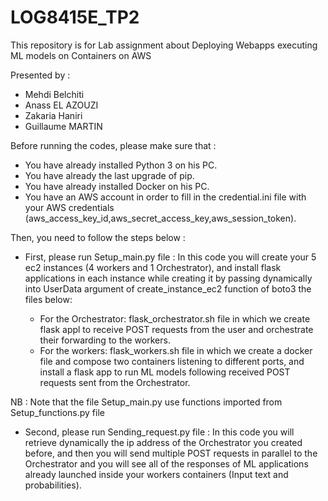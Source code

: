 # LOG8415E_TP2

This repository is for Lab assignment about Deploying Webapps executing ML models on Containers on AWS

Presented by :
- Mehdi Belchiti
- Anass EL AZOUZI
- Zakaria Haniri
- Guillaume MARTIN

Before running the codes, please make sure that :

- You have already installed Python 3 on his PC.
- You have already the last upgrade of pip.
- You have already installed Docker on his PC.
- You have an AWS account  in order to fill in the credential.ini file with your AWS credentials (aws_access_key_id,aws_secret_access_key,aws_session_token).

Then, you need to follow the steps below :

- First, please run Setup_main.py file : In this code you will create your 5 ec2 instances (4 workers and 1 Orchestrator), and install flask applications in each instance while creating it by passing dynamically into UserData argument of create_instance_ec2 function of boto3 the files below:

  -  For the Orchestrator: flask_orchestrator.sh file in which we create flask appl to receive POST requests from the user and orchestrate their forwarding to the workers.
  -  For the workers: flask_workers.sh file in which we create a docker file and compose two containers listening to different ports, and install a flask app to run ML models following received POST requests sent from the Orchestrator.

NB : Note that the file Setup_main.py use functions imported from Setup_functions.py file

- Second, please run Sending_request.py file : In this code you will retrieve dynamically the ip address of the Orchestrator you created before, and then you will send multiple POST requests in parallel to the Orchestrator and you will see all of the responses of ML applications already launched inside your workers containers (Input text and probabilities).
